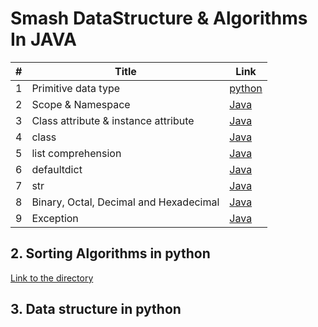# Smash DataStructure & Algorithms In JAVA
 
| # | Title | Link | 
| --- | --- | --- | 
| 1 | Primitive data type | [python]() | 
| 2 | Scope & Namespace | [Java]() | 
| 3 | Class attribute & instance attribute | [Java]() |  
| 4 | class | [Java]() | 
| 5 | list comprehension| [Java]() | 
| 6 | defaultdict | [Java]() | 
| 7 | str | [Java]() | 
| 8 | Binary, Octal, Decimal and Hexadecimal | [Java]() | 
| 9 | Exception | [Java]() | 

## 2. Sorting Algorithms in python
[Link to the directory](https://github.com/quincey001/DataStructure-Algorithms/tree/main/DS/src/main/java/algorithms_sorting)


## 3. Data structure in python

